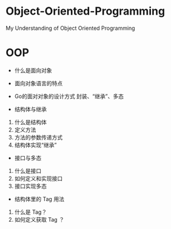 # Object-Oriented-Programming
My Understanding of Object Oriented Programming
# OOP
* 什么是面向对象

* 面向对象语言的特点

* Go的面对对象的设计方式
封装、“继承”、多态

* 结构体与继承
1. 什么是结构体
2. 定义方法
3. 方法的参数传递方式
4. 结构体实现“继承”

* 接口与多态
1. 什么是接口
2. 如何定义和实现接口
3. 接口实现多态

* 结构体里的 Tag 用法
1. 什么是 Tag？
2. 如何定义获取 Tag ？

